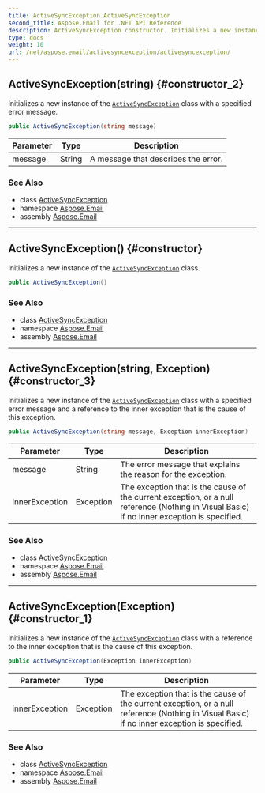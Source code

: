 ```yaml
---
title: ActiveSyncException.ActiveSyncException
second_title: Aspose.Email for .NET API Reference
description: ActiveSyncException constructor. Initializes a new instance of the ActiveSyncException class with a specified error message
type: docs
weight: 10
url: /net/aspose.email/activesyncexception/activesyncexception/
---
```

## ActiveSyncException(string) {#constructor_2}

Initializes a new instance of the [`ActiveSyncException`](../) class with a specified error message.

```csharp
public ActiveSyncException(string message)
```

| Parameter | Type | Description |
| --- | --- | --- |
| message | String | A message that describes the error. |

### See Also

* class [ActiveSyncException](../)
* namespace [Aspose.Email](../../activesyncexception/)
* assembly [Aspose.Email](../../../)

---

## ActiveSyncException() {#constructor}

Initializes a new instance of the [`ActiveSyncException`](../) class.

```csharp
public ActiveSyncException()
```

### See Also

* class [ActiveSyncException](../)
* namespace [Aspose.Email](../../activesyncexception/)
* assembly [Aspose.Email](../../../)

---

## ActiveSyncException(string, Exception) {#constructor_3}

Initializes a new instance of the [`ActiveSyncException`](../) class with a specified error message and a reference to the inner exception that is the cause of this exception.

```csharp
public ActiveSyncException(string message, Exception innerException)
```

| Parameter | Type | Description |
| --- | --- | --- |
| message | String | The error message that explains the reason for the exception. |
| innerException | Exception | The exception that is the cause of the current exception, or a null reference (Nothing in Visual Basic) if no inner exception is specified. |

### See Also

* class [ActiveSyncException](../)
* namespace [Aspose.Email](../../activesyncexception/)
* assembly [Aspose.Email](../../../)

---

## ActiveSyncException(Exception) {#constructor_1}

Initializes a new instance of the [`ActiveSyncException`](../) class with a reference to the inner exception that is the cause of this exception.

```csharp
public ActiveSyncException(Exception innerException)
```

| Parameter | Type | Description |
| --- | --- | --- |
| innerException | Exception | The exception that is the cause of the current exception, or a null reference (Nothing in Visual Basic) if no inner exception is specified. |

### See Also

* class [ActiveSyncException](../)
* namespace [Aspose.Email](../../activesyncexception/)
* assembly [Aspose.Email](../../../)


